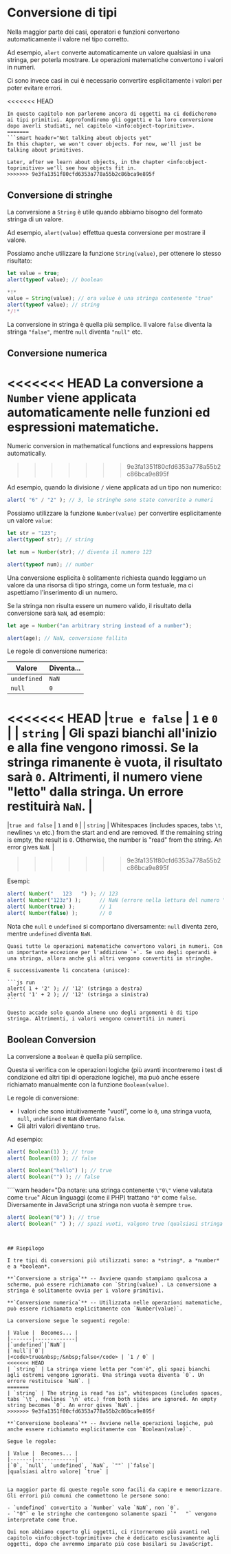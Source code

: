 # Conversione di tipi

Nella maggior parte dei casi, operatori e funzioni convertono automaticamente il valore nel tipo corretto.

Ad esempio, `alert` converte automaticamente un valore qualsiasi in una stringa, per poterla mostrare. Le operazioni matematiche convertono i valori in numeri.

Ci sono invece casi in cui è necessario convertire esplicitamente i valori per poter evitare errori.

<<<<<<< HEAD
```smart header="Non parliamo ancora di oggetti"
In questo capitolo non parleremo ancora di oggetti ma ci dedicheremo ai tipi primitivi. Approfondiremo gli oggetti e la loro conversione dopo averli studiati, nel capitolo <info:object-toprimitive>.
=======
```smart header="Not talking about objects yet"
In this chapter, we won't cover objects. For now, we'll just be talking about primitives.

Later, after we learn about objects, in the chapter <info:object-toprimitive> we'll see how objects fit in.
>>>>>>> 9e3fa1351f80cfd6353a778a55b2c86bca9e895f
```

## Conversione di stringhe

La conversione a `String` è utile quando abbiamo bisogno del formato stringa di un valore.

Ad esempio, `alert(value)` effettua questa conversione per mostrare il valore.

Possiamo anche utilizzare la funzione `String(value)`, per ottenere lo stesso risultato:

```js run
let value = true;
alert(typeof value); // boolean

*!*
value = String(value); // ora value è una stringa contenente "true"
alert(typeof value); // string
*/!*
```

La conversione in stringa è quella più semplice. Il valore `false` diventa la stringa `"false"`, mentre `null` diventa `"null"` etc.

## Conversione numerica

<<<<<<< HEAD
La conversione a `Number` viene applicata automaticamente nelle funzioni ed espressioni matematiche.
=======
Numeric conversion in mathematical functions and expressions happens automatically.
>>>>>>> 9e3fa1351f80cfd6353a778a55b2c86bca9e895f

Ad esempio, quando la divisione `/` viene applicata ad un tipo non numerico:

```js run
alert( "6" / "2" ); // 3, le stringhe sono state converite a numeri
```

Possiamo utilizzare la funzione `Number(value)` per convertire esplicitamente un valore `value`:

```js run
let str = "123";
alert(typeof str); // string

let num = Number(str); // diventa il numero 123

alert(typeof num); // number
```

Una conversione esplicita è solitamente richiesta quando leggiamo un valore da una risorsa di tipo stringa, come un form testuale, ma ci aspettiamo l'inserimento di un numero.

Se la stringa non risulta essere un numero valido, il risultato della conversione sarà `NaN`, ad esempio:

```js run
let age = Number("an arbitrary string instead of a number");

alert(age); // NaN, conversione fallita
```

Le regole di conversione numerica:

| Valore |  Diventa... |
|-------|-------------|
|`undefined`|`NaN`|
|`null`|`0`|
<<<<<<< HEAD
|<code>true&nbsp;e&nbsp;false</code> | `1` e `0` |
| `string` | Gli spazi bianchi all'inizio e alla fine vengono rimossi. Se la stringa rimanente è vuota, il risultato sarà `0`. Altrimenti, il numero viene "letto" dalla stringa. Un errore restituirà `NaN`. |
=======
|<code>true&nbsp;and&nbsp;false</code> | `1` and `0` |
| `string` | Whitespaces (includes spaces, tabs `\t`, newlines `\n` etc.) from the start and end are removed. If the remaining string is empty, the result is `0`. Otherwise, the number is "read" from the string. An error gives `NaN`. |
>>>>>>> 9e3fa1351f80cfd6353a778a55b2c86bca9e895f

Esempi:

```js run
alert( Number("   123   ") ); // 123
alert( Number("123z") );      // NaN (errore nella lettura del numero "z")
alert( Number(true) );        // 1
alert( Number(false) );       // 0
```

Nota che `null` e `undefined` si comportano diversamente: `null` diventa zero, mentre `undefined` diventa `NaN`.

````smart header="L'addizione '+' concatena le stringhe"
Quasi tutte le operazioni matematiche convertono valori in numeri. Con un importante eccezione per l'addizione `+`. Se uno degli operandi è una stringa, allora anche gli altri vengono convertiti in stringhe.

E successivamente li concatena (unisce):

```js run
alert( 1 + '2' ); // '12' (stringa a destra)
alert( '1' + 2 ); // '12' (stringa a sinistra)
```

Questo accade solo quando almeno uno degli argomenti è di tipo stringa. Altrimenti, i valori vengono convertiti in numeri
````

## Boolean Conversion

La conversione a `Boolean` è quella più semplice.

Questa si verifica con le operazioni logiche (più avanti incontreremo i test di condizione ed altri tipi di operazione logiche), ma può anche essere richiamato manualmente con la funzione `Boolean(value)`.

Le regole di conversione:

- I valori che sono intuitivamente "vuoti", come lo `0`, una stringa vuota, `null`, `undefined` e `NaN` diventano `false`.
- Gli altri valori diventano `true`.

Ad esempio:

```js run
alert( Boolean(1) ); // true
alert( Boolean(0) ); // false

alert( Boolean("hello") ); // true
alert( Boolean("") ); // false
```

````warn header="Da notare: una stringa contenente `\"0\"` viene valutata come `true`"
Alcun linguaggi (come il PHP) trattano `"0"` come `false`. Diversamente in JavaScript una stringa non vuota è sempre `true`.

```js run
alert( Boolean("0") ); // true
alert( Boolean(" ") ); // spazi vuoti, valgono true (qualsiasi stringa non vuota viene interpretata come true)
```
````


## Riepilogo

I tre tipi di conversioni più utilizzati sono: a *string*, a *number* e a *boolean*.

**`Conversione a striga`** -- Avviene quando stampiamo qualcosa a schermo, può essere richiamato con `String(value)`. La conversione a stringa è solitamente ovvia per i valore primitivi.

**`Conversione numerica`** -- Utilizzata nelle operazioni matematiche, può essere richiamata esplicitamente con `Number(value)`.

La conversione segue le seguenti regole:

| Value |  Becomes... |
|-------|-------------|
|`undefined`|`NaN`|
|`null`|`0`|
|<code>true&nbsp;/&nbsp;false</code> | `1 / 0` |
<<<<<<< HEAD
| `string` | La stringa viene letta per "com'è", gli spazi bianchi agli estremi vengono ignorati. Una stringa vuota diventa `0`. Un errore restituisce `NaN`. |
=======
| `string` | The string is read "as is", whitespaces (includes spaces, tabs `\t`, newlines `\n` etc.) from both sides are ignored. An empty string becomes `0`. An error gives `NaN`. |
>>>>>>> 9e3fa1351f80cfd6353a778a55b2c86bca9e895f

**`Conversione booleana`** -- Avviene nelle operazioni logiche, può anche essere richiamato esplicitamente con `Boolean(value)`.

Segue le regole:

| Value |  Becomes... |
|-------|-------------|
|`0`, `null`, `undefined`, `NaN`, `""` |`false`|
|qualsiasi altro valore| `true` |


La maggior parte di queste regole sono facili da capire e memorizzare. Gli errori più comuni che commettono le persone sono:

- `undefined` convertito a `Number` vale `NaN`, non `0`.
- `"0"` e le stringhe che contengono solamente spazi `"   "` vengono interpretate come true.

Qui non abbiamo coperto gli oggetti, ci ritorneremo più avanti nel capitolo <info:object-toprimitive> che è dedicato esclusivamente agli oggetti, dopo che avremmo imparato più cose basilari su JavaScript.
